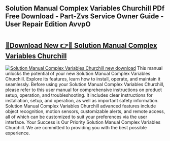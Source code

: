 ## Solution Manual Complex Variables Churchill PDf Free Download - Part-Zvs Service Owner Guide - User Repair Edition AvvpO

# <h2><a href="http://bc69778.oget.top/?id=Solution+Manual+Complex+Variables+Churchill">🔗Download New 👉🔴 Solution Manual Complex Variables Churchill</a></h2>

[![Solution Manual Complex Variables Churchill new download](https://i.imgur.com/5g1atiW.png)](http://bc69778.oget.top/?id=Solution+Manual+Complex+Variables+Churchill)
This manual unlocks the potential of your new Solution Manual Complex Variables Churchill. Explore its features, learn how to install, operate, and maintain it seamlessly. Before using your Solution Manual Complex Variables Churchill, please refer to this user manual for comprehensive instructions on product setup, operation, and troubleshooting. It includes clear instructions for installation, setup, and operation, as well as important safety information. Solution Manual Complex Variables Churchill advanced features include object recognition, motion sensors, customizable alerts, and remote access, all of which can be customized to suit your preferences via the user interface. Your Success is Our Priority Solution Manual Complex Variables Churchill. We are committed to providing you with the best possible experience.
